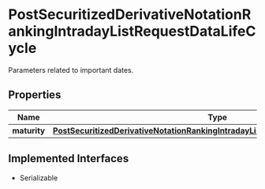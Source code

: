 

# PostSecuritizedDerivativeNotationRankingIntradayListRequestDataLifeCycle

Parameters related to important dates.

## Properties

Name | Type | Description | Notes
------------ | ------------- | ------------- | -------------
**maturity** | [**PostSecuritizedDerivativeNotationRankingIntradayListRequestDataLifeCycleMaturity**](PostSecuritizedDerivativeNotationRankingIntradayListRequestDataLifeCycleMaturity.md) |  |  [optional]


## Implemented Interfaces

* Serializable


